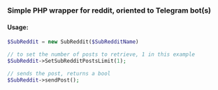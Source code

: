 ### Simple PHP wrapper for reddit, oriented to Telegram bot(s)
#### Usage:
```php
$SubReddit = new SubReddit($SubRedditName)

// to set the number of posts to retrieve, 1 in this example
$SubReddit->SetSubRedditPostsLimit(1);

// sends the post, returns a bool
$SubReddit->sendPost();
```